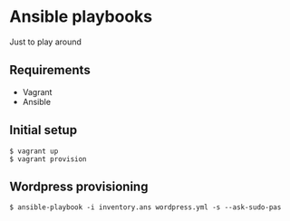 # Ansible playbooks

Just to play around

## Requirements

* Vagrant
* Ansible

## Initial setup

```shell
$ vagrant up
$ vagrant provision

```

## Wordpress provisioning

```
$ ansible-playbook -i inventory.ans wordpress.yml -s --ask-sudo-pas
```
